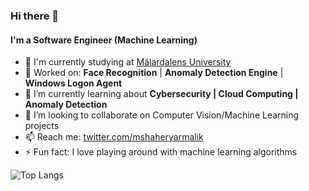 ### Hi there 👋

#### I'm a Software Engineer (Machine Learning)

- 🏢 I'm currently studying at [Mälardalens University](https://www.mdu.se/)
- 🔭 Worked on: **Face Recognition** | **Anomaly Detection Engine** | **Windows Logon Agent**
- 🌱 I’m currently learning about **Cybersecurity | Cloud Computing | Anomaly Detection**
- 👯 I’m looking to collaborate on Computer Vision/Machine Learning projects
- 📫 Reach me: [twitter.com/mshaheryarmalik](https://twitter.com/mshaheryarmalik)
- ⚡ Fun fact: I love playing around with machine learning algorithms

![Top Langs](https://github-readme-stats.vercel.app/api/top-langs/?username=mshaheryarmalik)
